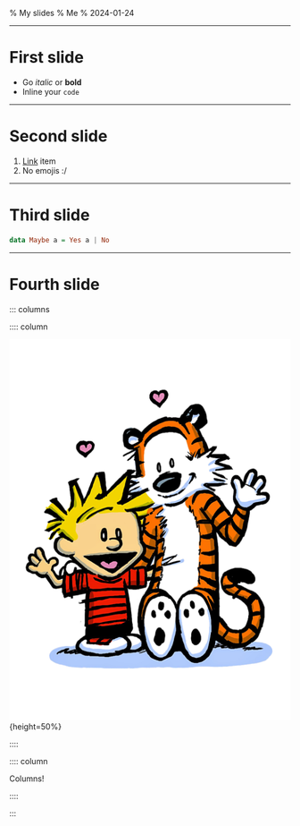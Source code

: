 % My slides
% Me
% 2024-01-24

---

# First slide

- Go _italic_ or **bold**
- Inline your `code`

---

# Second slide

1. [Link](http://www.link.com) item
2. No emojis :/

---

# Third slide

```haskell
data Maybe a = Yes a | No
```

---

# Fourth slide

::: columns

:::: column

![](example.png){height=50%}

::::

:::: column

Columns!

::::

:::
